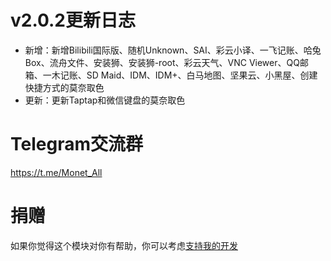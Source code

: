 # v2.0.2更新日志
 - 新增：新增Bilibili国际版、随机Unknown、SAI、彩云小译、一飞记账、哈兔Box、流舟文件、安装狮、安装狮-root、彩云天气、VNC Viewer、QQ邮箱、一木记账、SD Maid、IDM、IDM+、白马地图、坚果云、小黑屋、创建快捷方式的莫奈取色
 - 更新：更新Taptap和微信键盘的莫奈取色
   
# Telegram交流群
https://t.me/Monet_All

# 捐赠
如果你觉得这个模块对你有帮助，你可以考虑[支持我的开发](https://pay.jerryz.com.cn/)